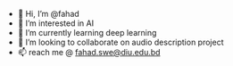 - 👋 Hi, I’m @fahad
- 👀 I’m interested in AI
- 🌱 I’m currently learning deep learning
- 💞️ I’m looking to collaborate on audio description project
- 📫 reach me @ fahad.swe@diu.edu.bd

<!---
fahad061450/fahad061450 is a ✨ special ✨ repository because its `README.md` (this file) appears on your GitHub profile.
You can click the Preview link to take a look at your changes.
--->
